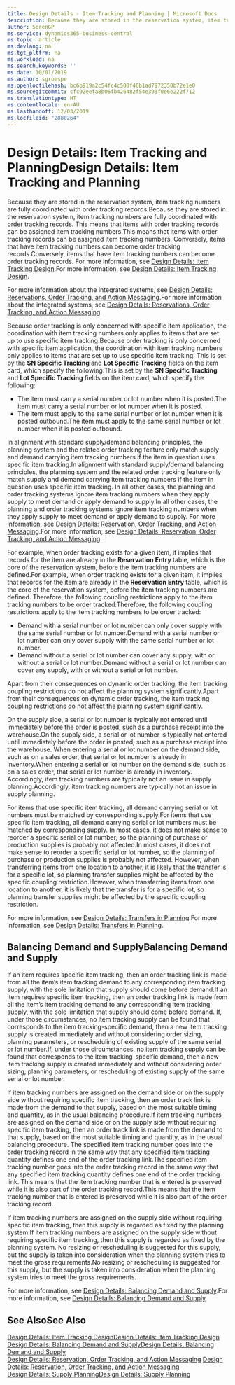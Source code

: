 ```yaml
---
title: Design Details - Item Tracking and Planning | Microsoft Docs
description: Because they are stored in the reservation system, item tracking numbers are fully coordinated with order tracking records.
author: SorenGP
ms.service: dynamics365-business-central
ms.topic: article
ms.devlang: na
ms.tgt_pltfrm: na
ms.workload: na
ms.search.keywords: ''
ms.date: 10/01/2019
ms.author: sgroespe
ms.openlocfilehash: bc6b919a2c54fc4c500f46b1ad7972350b72e1e0
ms.sourcegitcommit: cfc92eefa8b06fb426482f54e393f0e6e222f712
ms.translationtype: HT
ms.contentlocale: en-AU
ms.lasthandoff: 12/03/2019
ms.locfileid: "2880264"
---
```

# <a name="design-details-item-tracking-and-planning"></a><span data-ttu-id="196af-103">Design Details: Item Tracking and Planning</span><span class="sxs-lookup"><span data-stu-id="196af-103">Design Details: Item Tracking and Planning</span></span>
<span data-ttu-id="196af-104">Because they are stored in the reservation system, item tracking numbers are fully coordinated with order tracking records.</span><span class="sxs-lookup"><span data-stu-id="196af-104">Because they are stored in the reservation system, item tracking numbers are fully coordinated with order tracking records.</span></span> <span data-ttu-id="196af-105">This means that items with order tracking records can be assigned item tracking numbers.</span><span class="sxs-lookup"><span data-stu-id="196af-105">This means that items with order tracking records can be assigned item tracking numbers.</span></span> <span data-ttu-id="196af-106">Conversely, items that have item tracking numbers can become order tracking records.</span><span class="sxs-lookup"><span data-stu-id="196af-106">Conversely, items that have item tracking numbers can become order tracking records.</span></span> <span data-ttu-id="196af-107">For more information, see [Design Details: Item Tracking Design](design-details-item-tracking-design.md).</span><span class="sxs-lookup"><span data-stu-id="196af-107">For more information, see [Design Details: Item Tracking Design](design-details-item-tracking-design.md).</span></span>

<span data-ttu-id="196af-108">For more information about the integrated systems, see [Design Details: Reservations, Order Tracking, and Action Messaging](design-details-reservation-order-tracking-and-action-messaging.md).</span><span class="sxs-lookup"><span data-stu-id="196af-108">For more information about the integrated systems, see [Design Details: Reservations, Order Tracking, and Action Messaging](design-details-reservation-order-tracking-and-action-messaging.md).</span></span>

<span data-ttu-id="196af-109">Because order tracking is only concerned with specific item application, the coordination with item tracking numbers only applies to items that are set up to use specific item tracking.</span><span class="sxs-lookup"><span data-stu-id="196af-109">Because order tracking is only concerned with specific item application, the coordination with item tracking numbers only applies to items that are set up to use specific item tracking.</span></span> <span data-ttu-id="196af-110">This is set by the **SN Specific Tracking** and **Lot Specific Tracking** fields on the item card, which specify the following:</span><span class="sxs-lookup"><span data-stu-id="196af-110">This is set by the **SN Specific Tracking** and **Lot Specific Tracking** fields on the item card, which specify the following:</span></span>

- <span data-ttu-id="196af-111">The item must carry a serial number or lot number when it is posted.</span><span class="sxs-lookup"><span data-stu-id="196af-111">The item must carry a serial number or lot number when it is posted.</span></span>
- <span data-ttu-id="196af-112">The item must apply to the same serial number or lot number when it is posted outbound.</span><span class="sxs-lookup"><span data-stu-id="196af-112">The item must apply to the same serial number or lot number when it is posted outbound.</span></span>

<span data-ttu-id="196af-113">In alignment with standard supply/demand balancing principles, the planning system and the related order tracking feature only match supply and demand carrying item tracking numbers if the item in question uses specific item tracking.</span><span class="sxs-lookup"><span data-stu-id="196af-113">In alignment with standard supply/demand balancing principles, the planning system and the related order tracking feature only match supply and demand carrying item tracking numbers if the item in question uses specific item tracking.</span></span> <span data-ttu-id="196af-114">In all other cases, the planning and order tracking systems ignore item tracking numbers when they apply supply to meet demand or apply demand to supply.</span><span class="sxs-lookup"><span data-stu-id="196af-114">In all other cases, the planning and order tracking systems ignore item tracking numbers when they apply supply to meet demand or apply demand to supply.</span></span> <span data-ttu-id="196af-115">For more information, see [Design Details: Reservation, Order Tracking, and Action Messaging](design-details-reservation-order-tracking-and-action-messaging.md).</span><span class="sxs-lookup"><span data-stu-id="196af-115">For more information, see [Design Details: Reservation, Order Tracking, and Action Messaging](design-details-reservation-order-tracking-and-action-messaging.md).</span></span>

<span data-ttu-id="196af-116">For example, when order tracking exists for a given item, it implies that records for the item are already in the **Reservation Entry** table, which is the core of the reservation system, before the item tracking numbers are defined.</span><span class="sxs-lookup"><span data-stu-id="196af-116">For example, when order tracking exists for a given item, it implies that records for the item are already in the **Reservation Entry** table, which is the core of the reservation system, before the item tracking numbers are defined.</span></span> <span data-ttu-id="196af-117">Therefore, the following coupling restrictions apply to the item tracking numbers to be order tracked:</span><span class="sxs-lookup"><span data-stu-id="196af-117">Therefore, the following coupling restrictions apply to the item tracking numbers to be order tracked:</span></span>

- <span data-ttu-id="196af-118">Demand with a serial number or lot number can only cover supply with the same serial number or lot number.</span><span class="sxs-lookup"><span data-stu-id="196af-118">Demand with a serial number or lot number can only cover supply with the same serial number or lot number.</span></span>
- <span data-ttu-id="196af-119">Demand without a serial or lot number can cover any supply, with or without a serial or lot number.</span><span class="sxs-lookup"><span data-stu-id="196af-119">Demand without a serial or lot number can cover any supply, with or without a serial or lot number.</span></span>

<span data-ttu-id="196af-120">Apart from their consequences on dynamic order tracking, the item tracking coupling restrictions do not affect the planning system significantly.</span><span class="sxs-lookup"><span data-stu-id="196af-120">Apart from their consequences on dynamic order tracking, the item tracking coupling restrictions do not affect the planning system significantly.</span></span>

<span data-ttu-id="196af-121">On the supply side, a serial or lot number is typically not entered until immediately before the order is posted, such as a purchase receipt into the warehouse.</span><span class="sxs-lookup"><span data-stu-id="196af-121">On the supply side, a serial or lot number is typically not entered until immediately before the order is posted, such as a purchase receipt into the warehouse.</span></span> <span data-ttu-id="196af-122">When entering a serial or lot number on the demand side, such as on a sales order, that serial or lot number is already in inventory.</span><span class="sxs-lookup"><span data-stu-id="196af-122">When entering a serial or lot number on the demand side, such as on a sales order, that serial or lot number is already in inventory.</span></span> <span data-ttu-id="196af-123">Accordingly, item tracking numbers are typically not an issue in supply planning.</span><span class="sxs-lookup"><span data-stu-id="196af-123">Accordingly, item tracking numbers are typically not an issue in supply planning.</span></span>

<span data-ttu-id="196af-124">For items that use specific item tracking, all demand carrying serial or lot numbers must be matched by corresponding supply.</span><span class="sxs-lookup"><span data-stu-id="196af-124">For items that use specific item tracking, all demand carrying serial or lot numbers must be matched by corresponding supply.</span></span> <span data-ttu-id="196af-125">In most cases, it does not make sense to reorder a specific serial or lot number, so the planning of purchase or production supplies is probably not affected.</span><span class="sxs-lookup"><span data-stu-id="196af-125">In most cases, it does not make sense to reorder a specific serial or lot number, so the planning of purchase or production supplies is probably not affected.</span></span> <span data-ttu-id="196af-126">However, when transferring items from one location to another, it is likely that the transfer is for a specific lot, so planning transfer supplies might be affected by the specific coupling restriction.</span><span class="sxs-lookup"><span data-stu-id="196af-126">However, when transferring items from one location to another, it is likely that the transfer is for a specific lot, so planning transfer supplies might be affected by the specific coupling restriction.</span></span>

<span data-ttu-id="196af-127">For more information, see [Design Details: Transfers in Planning](design-details-transfers-in-planning.md).</span><span class="sxs-lookup"><span data-stu-id="196af-127">For more information, see [Design Details: Transfers in Planning](design-details-transfers-in-planning.md).</span></span>

## <a name="balancing-demand-and-supply"></a><span data-ttu-id="196af-128">Balancing Demand and Supply</span><span class="sxs-lookup"><span data-stu-id="196af-128">Balancing Demand and Supply</span></span>
<span data-ttu-id="196af-129">If an item requires specific item tracking, then an order tracking link is made from all the item’s item tracking demand to any corresponding item tracking supply, with the sole limitation that supply should come before demand.</span><span class="sxs-lookup"><span data-stu-id="196af-129">If an item requires specific item tracking, then an order tracking link is made from all the item’s item tracking demand to any corresponding item tracking supply, with the sole limitation that supply should come before demand.</span></span> <span data-ttu-id="196af-130">If, under those circumstances, no item tracking supply can be found that corresponds to the item tracking-specific demand, then a new item tracking supply is created immediately and without considering order sizing, planning parameters, or rescheduling of existing supply of the same serial or lot number.</span><span class="sxs-lookup"><span data-stu-id="196af-130">If, under those circumstances, no item tracking supply can be found that corresponds to the item tracking-specific demand, then a new item tracking supply is created immediately and without considering order sizing, planning parameters, or rescheduling of existing supply of the same serial or lot number.</span></span>

<span data-ttu-id="196af-131">If item tracking numbers are assigned on the demand side or on the supply side without requiring specific item tracking, then an order track link is made from the demand to that supply, based on the most suitable timing and quantity, as in the usual balancing procedure.</span><span class="sxs-lookup"><span data-stu-id="196af-131">If item tracking numbers are assigned on the demand side or on the supply side without requiring specific item tracking, then an order track link is made from the demand to that supply, based on the most suitable timing and quantity, as in the usual balancing procedure.</span></span> <span data-ttu-id="196af-132">The specified item tracking number goes into the order tracking record in the same way that any specified item tracking quantity defines one end of the order tracking link.</span><span class="sxs-lookup"><span data-stu-id="196af-132">The specified item tracking number goes into the order tracking record in the same way that any specified item tracking quantity defines one end of the order tracking link.</span></span> <span data-ttu-id="196af-133">This means that the item tracking number that is entered is preserved while it is also part of the order tracking record.</span><span class="sxs-lookup"><span data-stu-id="196af-133">This means that the item tracking number that is entered is preserved while it is also part of the order tracking record.</span></span>

<span data-ttu-id="196af-134">If item tracking numbers are assigned on the supply side without requiring specific item tracking, then this supply is regarded as fixed by the planning system.</span><span class="sxs-lookup"><span data-stu-id="196af-134">If item tracking numbers are assigned on the supply side without requiring specific item tracking, then this supply is regarded as fixed by the planning system.</span></span> <span data-ttu-id="196af-135">No resizing or rescheduling is suggested for this supply, but the supply is taken into consideration when the planning system tries to meet the gross requirements.</span><span class="sxs-lookup"><span data-stu-id="196af-135">No resizing or rescheduling is suggested for this supply, but the supply is taken into consideration when the planning system tries to meet the gross requirements.</span></span>

<span data-ttu-id="196af-136">For more information, see [Design Details: Balancing Demand and Supply](design-details-balancing-demand-and-supply.md).</span><span class="sxs-lookup"><span data-stu-id="196af-136">For more information, see [Design Details: Balancing Demand and Supply](design-details-balancing-demand-and-supply.md).</span></span>  

## <a name="see-also"></a><span data-ttu-id="196af-137">See Also</span><span class="sxs-lookup"><span data-stu-id="196af-137">See Also</span></span>  
[<span data-ttu-id="196af-138">Design Details: Item Tracking Design</span><span class="sxs-lookup"><span data-stu-id="196af-138">Design Details: Item Tracking Design</span></span>](design-details-item-tracking-design.md)  
[<span data-ttu-id="196af-139">Design Details: Balancing Demand and Supply</span><span class="sxs-lookup"><span data-stu-id="196af-139">Design Details: Balancing Demand and Supply</span></span>](design-details-balancing-demand-and-supply.md)  
<span data-ttu-id="196af-140">[Design Details: Reservation, Order Tracking, and Action Messaging](design-details-reservation-order-tracking-and-action-messaging.md) </span><span class="sxs-lookup"><span data-stu-id="196af-140">[Design Details: Reservation, Order Tracking, and Action Messaging](design-details-reservation-order-tracking-and-action-messaging.md) </span></span>  
[<span data-ttu-id="196af-141">Design Details: Supply Planning</span><span class="sxs-lookup"><span data-stu-id="196af-141">Design Details: Supply Planning</span></span>](design-details-supply-planning.md)  
